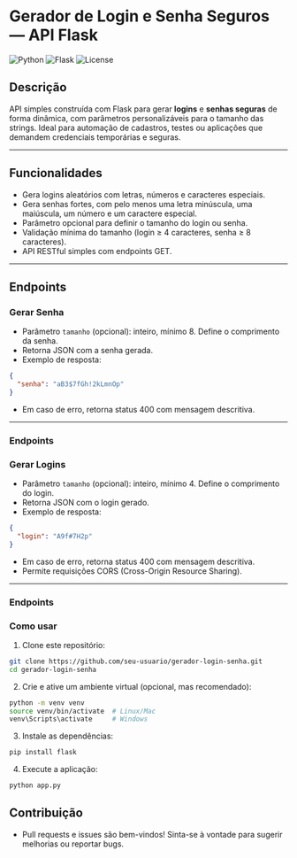 # Gerador de Login e Senha Seguros — API Flask

![Python](https://img.shields.io/badge/Python-3.8+-blue) ![Flask](https://img.shields.io/badge/Flask-1.1.2-green) ![License](https://img.shields.io/badge/license-MIT-lightgrey)

## Descrição

API simples construída com Flask para gerar **logins** e **senhas seguras** de forma dinâmica, com parâmetros personalizáveis para o tamanho das strings. Ideal para automação de cadastros, testes ou aplicações que demandem credenciais temporárias e seguras.

---

## Funcionalidades

- Gera logins aleatórios com letras, números e caracteres especiais.
- Gera senhas fortes, com pelo menos uma letra minúscula, uma maiúscula, um número e um caractere especial.
- Parâmetro opcional para definir o tamanho do login ou senha.
- Validação mínima do tamanho (login ≥ 4 caracteres, senha ≥ 8 caracteres).
- API RESTful simples com endpoints GET.

---

## Endpoints

### Gerar Senha

- Parâmetro `tamanho` (opcional): inteiro, mínimo 8. Define o comprimento da senha.
- Retorna JSON com a senha gerada.
- Exemplo de resposta:

```json
{
  "senha": "aB3$7fGh!2kLmnOp"
}
```
- Em caso de erro, retorna status 400 com mensagem descritiva.
---

### Endpoints

### Gerar Logins
- Parâmetro `tamanho` (opcional): inteiro, mínimo 4. Define o comprimento do login.
- Retorna JSON com o login gerado.
- Exemplo de resposta:

```json
{
  "login": "A9f#7H2p"
}
```
- Em caso de erro, retorna status 400 com mensagem descritiva.
- Permite requisições CORS (Cross-Origin Resource Sharing).
---
### Endpoints

### Como usar
1. Clone este repositório:
```bash
git clone https://github.com/seu-usuario/gerador-login-senha.git
cd gerador-login-senha
```
2. Crie e ative um ambiente virtual (opcional, mas recomendado):
```bash
python -m venv venv
source venv/bin/activate  # Linux/Mac
venv\Scripts\activate     # Windows
```
3. Instale as dependências:
```bash
pip install flask
```
4. Execute a aplicação:
```bash
python app.py
```

## Contribuição
- Pull requests e issues são bem-vindos! Sinta-se à vontade para sugerir melhorias ou reportar bugs.

